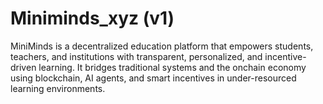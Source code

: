 # Miniminds_xyz (v1)
MiniMinds is a decentralized education platform that empowers students, teachers, and institutions with transparent, personalized, and incentive-driven learning. It bridges traditional systems and the onchain economy using blockchain, AI agents, and smart incentives in under-resourced learning environments.
